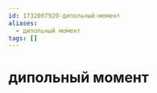 ```yaml
---
id: 1732007920-дипольный-момент
aliases:
  - дипольный момент
tags: []
---
```


# дипольный момент

